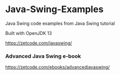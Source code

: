 # Java-Swing-Examples
Java Swing code examples from Java Swing tutorial

Built with OpenJDK 13

https://zetcode.com/javaswing/

### Advanced Java Swing e-book 
https://zetcode.com/ebooks/advancedjavaswing/
